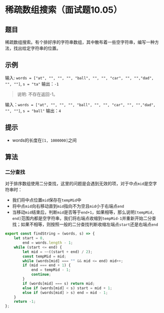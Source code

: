 # 稀疏数组搜索（面试题10.05）

## 题目

稀疏数组搜索。有个排好序的字符串数组，其中散布着一些空字符串，编写一种方法，找出给定字符串的位置。

## 示例

输入: `words = ["at", "", "", "", "ball", "", "", "car", "", "","dad", "", ""]`, `s = "ta"`
输出：`-1`
> 说明: 不存在返回-1。

输入：`words = ["at", "", "", "", "ball", "", "", "car", "", "","dad", "", ""]`, `s = "ball"`
输出：`4`

## 提示

- words的长度在`[1, 1000000]`之间

## 算法

### 二分查找

对于排序数组使用二分查找，这里的问题是会遇到无效的项，对于中点`mid`是空字符串时：

- 我们将中点位置`mid`保存在`tempMid`中
- 将中点`mid`向右移动直到`mid`指向不为空且`mid`小于右端点`end`
- 当移动`mid`结束后，判断`mid`是否等于`end+1`，如果相等，那么说明`[tempMid, end]`范围内都是空字符串，我们将右端点收缩到`tempMid-1`并重新开始二分查找；如果不相等，则按照一般的二分查找判断收缩左端点`start`还是右端点`end`

```js
export const findString = (words, s) => {
	let start = 0,
		end = words.length - 1;
	while (start <= end) {
		let mid = ~~((start + end) / 2);
		const tempMid = mid;
		while (words[mid] === "" && mid <= end) mid++;
		if (mid === end + 1) {
			end = tempMid - 1;
			continue;
		}
		if (words[mid] === s) return mid;
		else if (words[mid] < s) start = mid + 1;
		else if (words[mid] > s) end = mid - 1;
	}
	return -1;
};
```